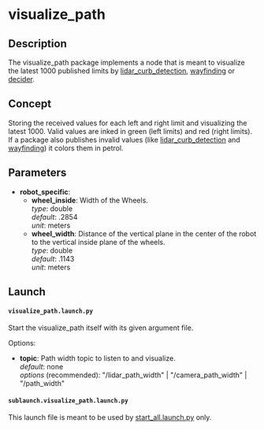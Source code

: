 # visualize_path

## Description
The visualize_path package implements a node that is meant to visualize the latest 1000 published limits by [lidar_curb_detection](../lidar_curb_detection/README.md), [wayfinding](../wayfinding/README.md) or [decider](../decider/README.md).

## Concept
Storing the received values for each left and right limit and visualizing the latest 1000. Valid values are inked in green (left limits) and red (right limits). If a package also publishes invalid values (like [lidar_curb_detection](../lidar_curb_detection/README.md) and [wayfinding](../wayfinding/README.md)) it colors them in petrol.

## Parameters
- __robot_specific__: <br>
    - __wheel_inside__: Width of the Wheels. <br>
        _type_: double <br>
        _default_: .2854 <br>
        _unit_: meters <br>
    - __wheel_width__: Distance of the vertical plane in the center of the robot to the vertical inside plane of the wheels. <br>
        _type_: double <br>
        _default_: .1143 <br>
        _unit_: meters <br>

## Launch

#### `visualize_path.launch.py`

Start the visualize_path itself with its given argument file.

Options:
- __topic__: Path width topic to listen to and visualize. <br>
    _default_: none <br>
    _options_ (recommended): "/lidar_path_width" | "/camera_path_width" | "/path_width" <br>        


#### `sublaunch.visualize_path.launch.py`

This launch file is meant to be used by [start_all.launch.py](../decider/launch/start_all.launch.py) only.
